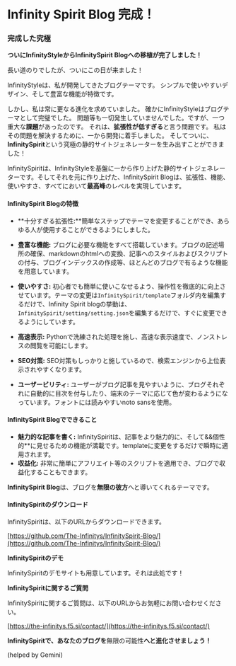 # Infinity Spirit Blog 完成！
### 完成した究極

**ついにInfinityStyleからInfinitySpirit Blogへの移植が完了しました！**

長い道のりでしたが、ついにこの日が来ました！

InfinityStyleは、私が開発してきたブログテーマです。
シンプルで使いやすいデザイン、そして豊富な機能が特徴です。

しかし、私は常に更なる進化を求めていました。
確かにInfinityStyleはブログテーマとして完璧でした。
問題等も一切発生していませんでした。ですが、一つ重大な**課題**があったのです。
それは、**拡張性が低すぎる**と言う問題です。
私はその問題を解決するために、一から開発に着手しました。
そしてついに、**InfinitySpirit**という究極の静的サイトジェネレーターを生み出すことができました！

InfinitySpiritは、InfinityStyleを基盤に一から作り上げた静的サイトジェネレーターです。そしてそれを元に作り上げた、InfinitySpirit Blogは、拡張性、機能、使いやすさ、すべてにおいて**最高峰**のレベルを実現しています。

#### InfinitySpirit Blogの特徴

* **十分すぎる拡張性:**簡単なステップでテーマを変更することができ、あらゆる人が使用することができるようにしました。

* **豊富な機能:** ブログに必要な機能をすべて搭載しています。ブログの記述場所の確保、markdownのhtmlへの変換、記事へのスタイルおよびスクリプトの付与、ブログインデックスの作成等、ほとんどのブログで有るような機能を用意しています。

* **使いやすさ:** 初心者でも簡単に使いこなせるよう、操作性を徹底的に向上させています。テーマの変更は`InfinitySpirit/template`フォルダ内を編集するだけで、Infinity Spirit blogの挙動は、`InfinitySpirit/setting/setting.json`を編集するだけで、すぐに変更できるようにしています。

* **高速表示:** Pythonで洗練された処理を施し、高速な表示速度で、ノンストレスの閲覧を可能にします。
* **SEO対策:** SEO対策もしっかりと施しているので、検索エンジンから上位表示されやすくなります。
* **ユーザービリティ:** ユーザーがブログ記事を見やすいように、ブログそれぞれに自動的に目次を付与したり、端末のテーマに応じて色が変わるようになっています。フォントには読みやすいnoto sansを使用。

#### InfinitySpirit Blogでできること

* **魅力的な記事を書く:** InfinitySpiritは、記事をより魅力的に、そして&&個性的**に見せるための機能が満載です。templateに変更をするだけで瞬時に適用されます。
* **収益化:** 非常に簡単にアフリエイト等のスクリプトを適用でき、ブログで収益化することもできます。

**InfinitySpirit Blog**は、ブログを**無限の彼方**へと導いてくれるテーマです。

#### InfinitySpiritのダウンロード

InfinitySpiritは、以下のURLからダウンロードできます。

[https://github.com/The-Infinitys/InfinitySpirit-Blog/](https://github.com/The-Infinitys/InfinitySpirit-Blog/)

**InfinitySpiritのデモ**

InfinitySpiritのデモサイトも用意しています。それは此処です！

**InfinitySpiritに関するご質問**

InfinitySpiritに関するご質問は、以下のURLからお気軽にお問い合わせください。

[https://the-infinitys.f5.si/contact/](https://the-infinitys.f5.si/contact/)

**InfinitySpiritで、あなたのブログを**無限の可能性**へと進化させましょう！**

(helped by Gemini)